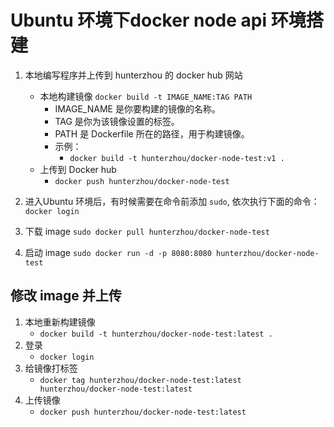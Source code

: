 
# Ubuntu 环境下docker node api 环境搭建
1. 本地编写程序并上传到 hunterzhou 的 docker hub 网站
   - 本地构建镜像 `docker build -t IMAGE_NAME:TAG PATH`
     - IMAGE_NAME 是你要构建的镜像的名称。
     - TAG 是你为该镜像设置的标签。
     - PATH 是 Dockerfile 所在的路径，用于构建镜像。
     - 示例：
       - `docker build -t hunterzhou/docker-node-test:v1 .`
    - 上传到 Docker hub 
       - `docker push hunterzhou/docker-node-test`

2. 进入Ubuntu 环境后，有时候需要在命令前添加 `sudo`, 依次执行下面的命令：
    `docker login`

3. 下载 image
    `sudo docker pull hunterzhou/docker-node-test`

4. 启动 image
    `sudo docker run -d -p 8080:8080 hunterzhou/docker-node-test`

## 修改 image 并上传
1. 本地重新构建镜像
    - `docker build -t hunterzhou/docker-node-test:latest .` 
2. 登录 
   - `docker login`
3. 给镜像打标签
   - `docker tag hunterzhou/docker-node-test:latest hunterzhou/docker-node-test:latest`
4. 上传镜像
   - `docker push hunterzhou/docker-node-test:latest`

